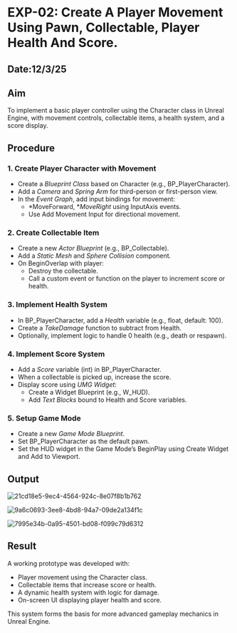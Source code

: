# EXP-02: Create A Player Movement Using Pawn, Collectable, Player Health And Score.
## Date:12/3/25

## Aim
To implement a basic player controller using the Character class in Unreal Engine, with movement controls, collectable items, a health system, and a score display.

## Procedure

### 1. Create Player Character with Movement
- Create a *Blueprint Class* based on Character (e.g., BP_PlayerCharacter).
- Add a *Camera* and *Spring Arm* for third-person or first-person view.
- In the *Event Graph*, add input bindings for movement:
  - *MoveForward, **MoveRight* using InputAxis events.
  - Use Add Movement Input for directional movement.

### 2. Create Collectable Item
- Create a new *Actor Blueprint* (e.g., BP_Collectable).
- Add a *Static Mesh* and *Sphere Collision* component.
- On BeginOverlap with player:
  - Destroy the collectable.
  - Call a custom event or function on the player to increment score or health.

### 3. Implement Health System
- In BP_PlayerCharacter, add a *Health* variable (e.g., float, default: 100).
- Create a *TakeDamage* function to subtract from Health.
- Optionally, implement logic to handle 0 health (e.g., death or respawn).

### 4. Implement Score System
- Add a *Score* variable (int) in BP_PlayerCharacter.
- When a collectable is picked up, increase the score.
- Display score using *UMG Widget*:
  - Create a Widget Blueprint (e.g., W_HUD).
  - Add *Text Blocks* bound to Health and Score variables.

### 5. Setup Game Mode
- Create a new *Game Mode Blueprint*.
- Set BP_PlayerCharacter as the default pawn.
- Set the HUD widget in the Game Mode’s BeginPlay using Create Widget and Add to Viewport.

## Output

![21cd18e5-9ec4-4564-924c-8e07f8b1b762](https://github.com/user-attachments/assets/b5a5b22e-1e24-4d4b-a100-373233dcfab6)

![9a6c0693-3ee8-4bd8-94a7-09de2a134f1c](https://github.com/user-attachments/assets/5b28f376-6367-4cc8-aee3-3e7628045efe) 


![7995e34b-0a95-4501-bd08-f099c79d6312](https://github.com/user-attachments/assets/ab1c690c-3d5b-4de9-b9b0-44cbf849ef2e)



## Result
A working prototype was developed with:
- Player movement using the Character class.
- Collectable items that increase score or health.
- A dynamic health system with logic for damage.
- On-screen UI displaying player health and score.

This system forms the basis for more advanced gameplay mechanics in Unreal Engine.

